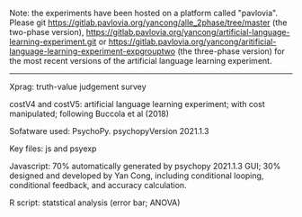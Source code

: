 Note: the experiments have been hosted on a platform called "pavlovia".
Please git https://gitlab.pavlovia.org/yancong/alle_2phase/tree/master (the two-phase version), https://gitlab.pavlovia.org/yancong/artificial-language-learning-experiment.git or https://gitlab.pavlovia.org/yancong/aritificial-language-learning-experiment-expgrouptwo (the three-phase version) for the most recent versions of the artificial language learning experiment.

-------------------------------------------------------
Xprag: truth-value judgement survey

costV4 and costV5: artificial language learning experiment; with cost manipulated; following Buccola et al (2018)

Sofatware used: PsychoPy. psychopyVersion 2021.1.3

Key files: js and psyexp

Javascript: 70% automatically generated by psychopy 2021.1.3 GUI; 30% designed and developed by Yan Cong, including conditional looping, conditional feedback, and accuracy calculation. 

R script: statstical analysis (error bar; ANOVA)
